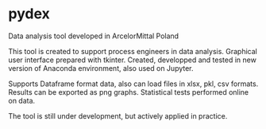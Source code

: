 # pydex
Data analysis tool developed in ArcelorMittal Poland

This tool is created to support process engineers in data analysis.
Graphical user interface prepared with tkinter.
Created, developped and tested in new version of Anaconda environment, also used on Jupyter.

Supports Dataframe format data, also can load files in xlsx, pkl, csv formats.
Results can be exported as png graphs.
Statistical tests performed online on data.

The tool is still under development, but actively applied in practice.
